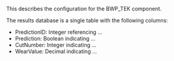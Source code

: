This describes the configuration for the BWP_TEK component.

The results database is a single table with the following columns:

  - PredictionID: Integer referencing ... 
  - Prediction: Boolean indicating ...
  - CutNumber: Integer indicating ...
  - WearValue: Decimal indicating ...  
	
